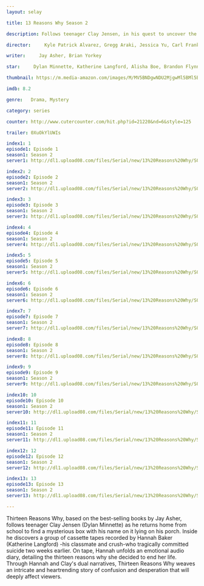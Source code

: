 ```yaml
---
layout: selay

title: 13 Reasons Why Season 2

description: Follows teenager Clay Jensen, in his quest to uncover the story behind his classmate and crush, Hannah, and her decision to end her life.

director:     Kyle Patrick Alvarez, Gregg Araki, Jessica Yu, Carl Franklin, Tom McCarthy, Helen Shaver, Kat Candler, Eliza Hittman, Karen Moncrieff, Michael Morris

writer:     Jay Asher, Brian Yorkey

star:     Dylan Minnette, Katherine Langford, Alisha Boe, Brandon Flynn, Justin Prentice, Miles Heizer, Ross Butler, Devin Druid, Kate Walsh

thumbnail: https://m.media-amazon.com/images/M/MV5BNDgwNDU2MjgwMl5BMl5BanBnXkFtZTgwMTE2NzQ0NTM@._V1_UX182_CR0,0,182,268_AL__QL50.jpg

imdb: 8.2

genre:   Drama, Mystery

category: series

counter: http://www.cutercounter.com/hit.php?id=21220&nd=6&style=125

trailer: 0XuOkYlUWIs

index1: 1
episode1: Episode 1
season1: Season 2
server1: http://dl1.upload08.com/files/Serial/new/13%20Reasons%20Why/S02/720p/13.Reasons.Why.S02E01.720p.WEBRip.MkvCage.FardaDL.mkv

index2: 2
episode2: Episode 2
season1: Season 2
server2: http://dl1.upload08.com/files/Serial/new/13%20Reasons%20Why/S02/720p/13.Reasons.Why.S02E02.720p.WEBRip.MkvCage.FardaDL.mkv

index3: 3
episode3: Episode 3
season1: Season 2
server3: http://dl1.upload08.com/files/Serial/new/13%20Reasons%20Why/S02/720p/13.Reasons.Why.S02E03.720p.WEBRip.MkvCage.FardaDL.mkv

index4: 4
episode4: Episode 4
season1: Season 2
server4: http://dl1.upload08.com/files/Serial/new/13%20Reasons%20Why/S02/720p/13.Reasons.Why.S02E04.720p.WEBRip.MkvCage.FardaDL.mkv

index5: 5
episode5: Episode 5
season1: Season 2
server5: http://dl1.upload08.com/files/Serial/new/13%20Reasons%20Why/S02/720p/13.Reasons.Why.S02E05.720p.WEBRip.MkvCage.FardaDL.mkv

index6: 6
episode6: Episode 6
season1: Season 2
server6: http://dl1.upload08.com/files/Serial/new/13%20Reasons%20Why/S02/720p/13.Reasons.Why.S02E06.720p.WEBRip.MkvCage.FardaDL.mkv

index7: 7
episode7: Episode 7
season1: Season 2
server7: http://dl1.upload08.com/files/Serial/new/13%20Reasons%20Why/S02/720p/13.Reasons.Why.S02E07.720p.WEBRip.MkvCage.FardaDL.mkv

index8: 8
episode8: Episode 8
season1: Season 2
server8: http://dl1.upload08.com/files/Serial/new/13%20Reasons%20Why/S02/720p/13.Reasons.Why.S02E08.720p.WEBRip.MkvCage.FardaDL.mkv

index9: 9
episode9: Episode 9
season1: Season 2
server9: http://dl1.upload08.com/files/Serial/new/13%20Reasons%20Why/S02/720p/13.Reasons.Why.S02E09.720p.WEBRip.MkvCage.FardaDL.mkv

index10: 10
episode10: Episode 10
season1: Season 2
server10: http://dl1.upload08.com/files/Serial/new/13%20Reasons%20Why/S02/720p/13.Reasons.Why.S02E10.720p.WEBRip.MkvCage.FardaDL.mkv

index11: 11
episode11: Episode 11
season1: Season 2
server11: http://dl1.upload08.com/files/Serial/new/13%20Reasons%20Why/S02/720p/13.Reasons.Why.S02E11.720p.WEBRip.MkvCage.FardaDL.mkv

index12: 12
episode12: Episode 12
season1: Season 2
server12: http://dl1.upload08.com/files/Serial/new/13%20Reasons%20Why/S02/720p/13.Reasons.Why.S02E12.720p.WEBRip.MkvCage.FardaDL.mkv

index13: 13
episode13: Episode 13
season1: Season 2
server13: http://dl1.upload08.com/files/Serial/new/13%20Reasons%20Why/S02/720p/13.Reasons.Why.S02E13.720p.WEBRip.MkvCage.FardaDL.mkv

---
```


Thirteen Reasons Why, based on the best-selling books by Jay Asher, follows teenager Clay Jensen (Dylan Minnette) as he returns home from school to find a mysterious box with his name on it lying on his porch. Inside he discovers a group of cassette tapes recorded by Hannah Baker (Katherine Langford) -his classmate and crush-who tragically committed suicide two weeks earlier. On tape, Hannah unfolds an emotional audio diary, detailing the thirteen reasons why she decided to end her life. Through Hannah and Clay's dual narratives, Thirteen Reasons Why weaves an intricate and heartrending story of confusion and desperation that will deeply affect viewers.